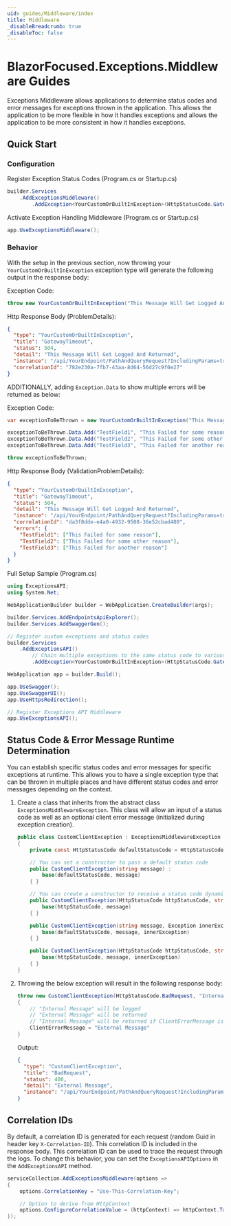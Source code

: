 ```yaml
---
uid: guides/Middleware/index
title: Middleware
_disableBreadcrumb: true
_disableToc: false
---
```


# BlazorFocused.Exceptions.Middleware Guides

Exceptions Middleware allows applications to determine status codes and error messages for exceptions thrown in the application. This allows the application to be more flexible in how it handles exceptions and allows the application to be more consistent in how it handles exceptions.

## Quick Start

### Configuration

Register Exception Status Codes (Program.cs or Startup.cs)

```csharp
builder.Services
    .AddExceptionsMiddleware()
        .AddException<YourCustomOrBuiltInException>(HttpStatusCode.GatewayTimeout);
```

Activate Exception Handling Middleware (Program.cs or Startup.cs)

```csharp
app.UseExceptionsMiddleware();
```

### Behavior

With the setup in the previous section, now throwing your `YourCustomOrBuiltInException` exception type will generate the following output in the response body:

Exception Code:

```csharp
throw new YourCustomOrBuiltInException("This Message Will Get Logged And Returned");
```

Http Response Body (ProblemDetails):

```json
{
  "type": "YourCustomOrBuiltInException",
  "title": "GatewayTimeout",
  "status": 504,
  "detail": "This Message Will Get Logged And Returned",
  "instance": "/api/YourEndpoint/PathAndQueryRequest?IncludingParams=true",
  "correlationId": "782e230a-7fb7-43aa-8d64-56d27c9f0e27"
}
```

ADDITIONALLY, adding `Exception.Data` to show multiple errors will be returned as below:

Exception Code:

```csharp
var exceptionToBeThrown = new YourCustomOrBuiltInException("This Message Will Get Logged And Returned");

exceptionToBeThrown.Data.Add("TestField1", "This Failed for some reason");
exceptionToBeThrown.Data.Add("TestField2", "This Failed for some other reason");
exceptionToBeThrown.Data.Add("TestField3", "This Failed for another reason");

throw exceptionToBeThrown;
```

Http Response Body (ValidationProblemDetails):

```json
{
  "type": "YourCustomOrBuiltInException",
  "title": "GatewayTimeout",
  "status": 504,
  "detail": "This Message Will Get Logged And Returned",
  "instance": "/api/YourEndpoint/PathAndQueryRequest?IncludingParams=true",
  "correlationId": "da3f8dde-e4a0-4932-9508-36e52cbad480",
  "errors": {
    "TestField1": ["This Failed for some reason"],
    "TestField2": ["This Failed for some other reason"],
    "TestField3": ["This Failed for another reason"]
  }
}
```

Full Setup Sample (Program.cs)

```csharp
using ExceptionsAPI;
using System.Net;

WebApplicationBuilder builder = WebApplication.CreateBuilder(args);

builder.Services.AddEndpointsApiExplorer();
builder.Services.AddSwaggerGen();

// Register custom exceptions and status codes
builder.Services
    .AddExceptionsAPI()
        // Chain multiple exceptions to the same status code to various status codes
        .AddException<YourCustomOrBuiltInException>(HttpStatusCode.GatewayTimeout);

WebApplication app = builder.Build();

app.UseSwagger();
app.UseSwaggerUI();
app.UseHttpsRedirection();

// Register Exceptions API Middleware
app.UseExceptionsAPI();
```

## Status Code & Error Message Runtime Determination

You can establish specific status codes and error messages for specific exceptions at runtime. This allows you to have a single exception type that can be thrown in multiple places and have different status codes and error messages depending on the context.

1. Create a class that inherits from the abstract class `ExceptionsMiddlewareException`. This class will allow an input of a status code as well as an optional client error message (initialized during exception creation).

   ```csharp
   public class CustomClientException : ExceptionsMiddlewareException
   {
       private const HttpStatusCode defaultStatusCode = HttpStatusCode.Conflict;

       // You can set a constructor to pass a default status code
       public CustomClientException(string message) :
           base(defaultStatusCode, message)
       { }

       // You can create a constructor to receive a status code dynamically
       public CustomClientException(HttpStatusCode httpStatusCode, string message) :
           base(httpStatusCode, message)
       { }

       public CustomClientException(string message, Exception innerException) :
           base(defaultStatusCode, message, innerException)
       { }

       public CustomClientException(HttpStatusCode httpStatusCode, string message, Exception innerException) :
           base(httpStatusCode, message, innerException)
       { }
   }
   ```

1. Throwing the below exception will result in the following response body:

   ```csharp
   throw new CustomClientException(HttpStatusCode.BadRequest, "Internal Message")
   {
       // "Internal Message" will be logged
       // "External Message" will be returned
       // "Internal Message" will be returned if ClientErrorMessage is not set
       ClientErrorMessage = "External Message"
   }
   ```

   Output:

   ```json
   {
     "type": "CustomClientException",
     "title": "BadRequest",
     "status": 400,
     "detail": "External Message",
     "instance": "/api/YourEndpoint/PathAndQueryRequest?IncludingParams=true"
   }
   ```

## Correlation IDs

By default, a correlation ID is generated for each request (random Guid in header key `X-Correlation-ID`). This correlation ID is included in the response body. This correlation ID can be used to trace the request through the logs. To change this behavior, you can set the `ExceptionsAPIOptions` in the `AddExceptionsAPI` method.

```csharp
serviceCollection.AddExceptionsMiddleware(options =>
{
    options.CorrelationKey = "Use-This-Correlation-Key";

    // Option to derive from HttpContext
    options.ConfigureCorrelationValue = (httpContext) => httpContext.TraceIdentifier;
});
```
